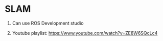 # SLAM

1) Can use ROS Development studio

2) Youtube playlist: https://www.youtube.com/watch?v=ZE8W6SQcLc4
